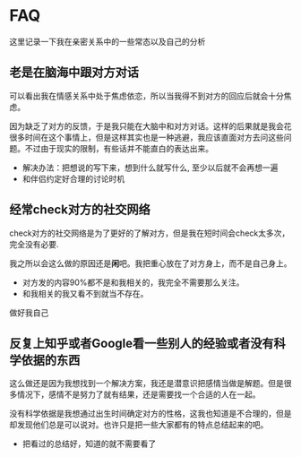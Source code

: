 
# FAQ

这里记录一下我在亲密关系中的一些常态以及自己的分析

## 老是在脑海中跟对方对话

可以看出我在情感关系中处于焦虑依恋，所以当我得不到对方的回应后就会十分焦虑。

因为缺乏了对方的反馈，于是我只能在大脑中和对方对话。这样的后果就是我会花很多时间在这个事情上，但是这样其实也是一种逃避，我应该直面对方去问这些问题。不过由于现实的限制，有些话并不能直白的表达出来。

- 解决办法：把想说的写下来，想到什么就写什么, 至少以后就不会再想一遍
- 和伴侣约定好合理的讨论时机

## 经常check对方的社交网络

check对方的社交网络是为了更好的了解对方，但是我在短时间会check太多次，完全没有必要.

我之所以会这么做的原因还是**闲**吧。我把重心放在了对方身上，而不是自己身上。

- 对方发的内容90%都不是和我相关的，我完全不需要那么关注。
- 和我相关的我又看不到就当不存在。

做好我自己

## 反复上知乎或者Google看一些别人的经验或者没有科学依据的东西

这么做还是因为我想找到一个解决方案，我还是潜意识把感情当做是解题。但是很多情况下，感情不是努力了就有结果，还是需要找一个合适的人在一起。

没有科学依据是我想通过出生时间确定对方的性格，这我也知道是不合理的，但是却发现他们总是可以说对。也许只是把一些大家都有的特点总结起来的吧。

- 把看过的总结好，知道的就不需要看了